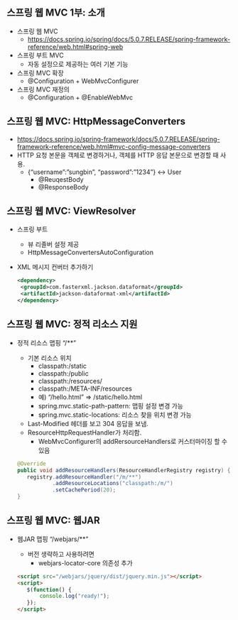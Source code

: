 ## 스프링 웹 MVC 1부: 소개
- 스프링 웹 MVC
    * https://docs.spring.io/spring/docs/5.0.7.RELEASE/spring-framework-reference/web.html#spring-web
- 스프링 부트 MVC
    * 자동 설정으로 제공하는 여러 기본 기능
- 스프링 MVC 확장
    * @Configuration + WebMvcConfigurer
- 스프링 MVC 재정의
    * @Configuration + @EnableWebMvc

## 스프링 웹 MVC: HttpMessageConverters
- https://docs.spring.io/spring-framework/docs/5.0.7.RELEASE/spring-framework-reference/web.html#mvc-config-message-converters
- HTTP 요청 본문을 객체로 변경하거나, 객체를 HTTP 응답 본문으로 변경할 때 사용.
  * {“username”:”sungbin”, “password”:”1234”} <-> User
    * @ReuqestBody
    * @ResponseBody

## 스프링 웹 MVC: ViewResolver
- 스프링 부트
  * 뷰 리졸버 설정 제공
  * HttpMessageConvertersAutoConfiguration
- XML 메시지 컨버터 추가하기
  
  ```xml
  <dependency>
   <groupId>com.fasterxml.jackson.dataformat</groupId>
   <artifactId>jackson-dataformat-xml</artifactId>
  </dependency>
  ```

## 스프링 웹 MVC: 정적 리소스 지원
- 정적 리소스 맵핑 “/**”
  * 기본 리소스 위치
    * classpath:/static
    * classpath:/public
    * classpath:/resources/
    * classpath:/META-INF/resources
    * 예) “/hello.html” => /static/hello.html
    * spring.mvc.static-path-pattern: 맵핑 설정 변경 가능
    * spring.mvc.static-locations: 리소스 찾을 위치 변경 가능
  * Last-Modified 헤더를 보고 304 응답을 보냄.
  * ResourceHttpRequestHandler가 처리함.
    * WebMvcConfigurer의 addRersourceHandlers로 커스터마이징 할 수 있음
    
  ```java
  @Override
  public void addResourceHandlers(ResourceHandlerRegistry registry) {
     registry.addResourceHandler("/m/**")
             .addResourceLocations("classpath:/m/")
             .setCachePeriod(20);
  }
  ```

## 스프링 웹 MVC: 웹JAR
- 웹JAR 맵핑 “/webjars/**” 
  * 버전 생략하고 사용하려면
    * webjars-locator-core 의존성 추가

  ```html
  <script src="/webjars/jquery/dist/jquery.min.js"></script>
  <script>
     $(function() {
         console.log("ready!");
     });
  </script>
  ```